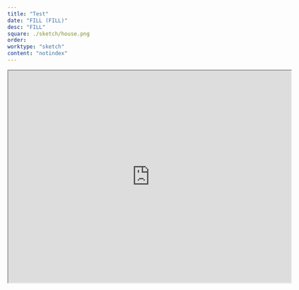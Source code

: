 ```yaml
---
title: "Test"
date: "FILL (FILL)"
desc: "FILL"
square: ./sketch/house.png
order:
worktype: "sketch"
content: "notindex"
---
```


<style>
  .scroll{
      display: block;
      margin-left: auto;
      margin-right: auto;
      width: 85%;
  }
  .gif{
      display: block; 
      margin-left: auto;
      margin-right: auto;
      width: 35%;
  }
</style>

  <iframe src="https://editor.p5js.org/ebremner/embed/MjUTtuxSj"width="640" height="480" ></iframe>

